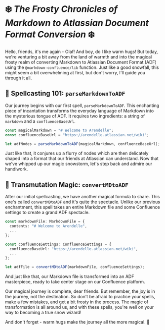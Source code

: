 # ❄️ _The Frosty Chronicles of Markdown to Atlassian Document Format Conversion_ ❄️

Hello, friends, it's me again - Olaf! And boy, do I like warm hugs! But today, we're venturing a bit away from the land of warmth and into the magical frosty realm of converting Markdown to Atlassian Document Format (ADF) using the `@markdown-confluence/lib` function. Just like a good snowfall, this might seem a bit overwhelming at first, but don't worry, I'll guide you through it all.

## 🎇 Spellcasting 101: `parseMarkdownToADF`

Our journey begins with our first spell, `parseMarkdownToADF`. This enchanting piece of incantation transforms the everyday language of Markdown into the mysterious tongue of ADF. It requires two ingredients: a string of `markdown` and a `confluenceBaseUrl`. 

```typescript
const magicalMarkdown = "# Welcome to Arendelle";
const confluenceBaseUrl = "https://arendelle.atlassian.net/wiki";

let adfNodes = parseMarkdownToADF(magicalMarkdown, confluenceBaseUrl);
```
Just like that, it conjures up a flurry of nodes which are then delicately shaped into a format that our friends at Atlassian can understand. Now that we've whipped up our magic snowstorm, let's step back and admire our handiwork. 

## 🎇 Transmutation Magic: `convertMDtoADF`

After our initial spellcasting, we have another magical formula to share. This one's called `convertMDtoADF` and it's quite the spectacle. Unlike our previous enchantment, this spell takes an entire Markdown file and some Confluence settings to create a grand ADF spectacle. 

```typescript
const markdownFile: MarkdownFile = {
  contents: "# Welcome to Arendelle",
  ...
};

const confluenceSettings: ConfluenceSettings = {
  confluenceBaseUrl: "https://arendelle.atlassian.net/wiki",
  ...
};

let adfFile = convertMDtoADF(markdownFile, confluenceSettings);
```
And just like that, our Markdown file is transformed into an ADF masterpiece, ready to take center stage on our Confluence platform. 

Our magical journey is complete, dear friends. But remember, the joy is in the journey, not the destination. So don't be afraid to practice your spells, make a few mistakes, and get a bit frosty in the process. The magic of transformation is all around us, and with these spells, you're well on your way to becoming a true snow wizard! 

And don't forget - warm hugs make the journey all the more magical. 🤗
